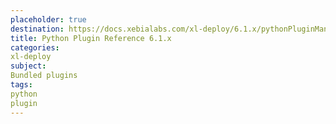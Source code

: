 ```yaml
---
placeholder: true
destination: https://docs.xebialabs.com/xl-deploy/6.1.x/pythonPluginManual.html
title: Python Plugin Reference 6.1.x
categories:
xl-deploy
subject:
Bundled plugins
tags:
python
plugin
---
```

